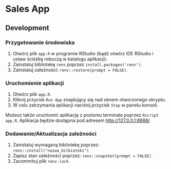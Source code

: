 # Sales App

##  Development

### Przygotowanie środowiska

1. Otwórz plik `app.R` w programie RStudio (bądź otwórz IDE RStudio i ustaw ścieżkę roboczą w katalogu aplikacji).
2. Zainstaluj bibliotekę `renv` poprzez `install.packages('renv')`.
3. Zainstaluj zależności: `renv::restore(prompt = FALSE)`.

### Uruchomienie aplikacji

1. Otwórz plik `app.R`.
2. Kliknij przycisk `Run App` znajdujący się nad oknem otworzonego skryptu.
3. W celu zatrzymania aplikacji naciśnij przycisk `Stop` w panelu konsoli.

Możesz także uruchomić aplikację z poziomu terminala poprzez `Rscript app.R`.
Aplikacja będzie dostępna pod adresem <http://127.0.0.1:8888/>.

### Dodawanie/Aktualizacja zależności

1. Zainstaluj wymaganą bibliotekę poprzez: `renv::install("nazwa_bilbioteki")`
2. Zapisz stan zależności poprzez: `renv::snapshot(prompt = FALSE)`.
3. Zacommituj plik `renv.lock`.
